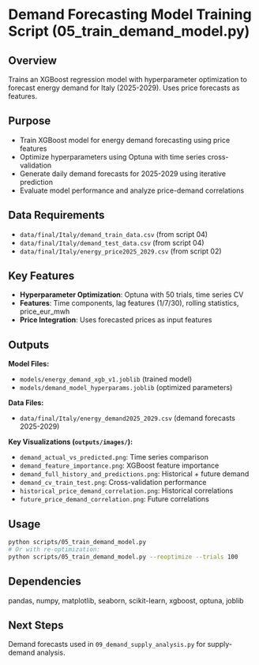 # Demand Forecasting Model Training Script (05_train_demand_model.py)

## Overview
Trains an XGBoost regression model with hyperparameter optimization to forecast energy demand for Italy (2025-2029). Uses price forecasts as features.

## Purpose
- Train XGBoost model for energy demand forecasting using price features
- Optimize hyperparameters using Optuna with time series cross-validation
- Generate daily demand forecasts for 2025-2029 using iterative prediction
- Evaluate model performance and analyze price-demand correlations

## Data Requirements
- `data/final/Italy/demand_train_data.csv` (from script 04)
- `data/final/Italy/demand_test_data.csv` (from script 04)
- `data/final/Italy/energy_price2025_2029.csv` (from script 02)

## Key Features
- **Hyperparameter Optimization**: Optuna with 50 trials, time series CV
- **Features**: Time components, lag features (1/7/30), rolling statistics, price_eur_mwh
- **Price Integration**: Uses forecasted prices as input features

## Outputs
**Model Files:**
- `models/energy_demand_xgb_v1.joblib` (trained model)
- `models/demand_model_hyperparams.joblib` (optimized parameters)

**Data Files:**
- `data/final/Italy/energy_demand2025_2029.csv` (demand forecasts 2025-2029)

**Key Visualizations (`outputs/images/`):**
- `demand_actual_vs_predicted.png`: Time series comparison
- `demand_feature_importance.png`: XGBoost feature importance
- `demand_full_history_and_predictions.png`: Historical + future demand
- `demand_cv_train_test.png`: Cross-validation performance
- `historical_price_demand_correlation.png`: Historical correlations
- `future_price_demand_correlation.png`: Future correlations

## Usage
```bash
python scripts/05_train_demand_model.py
# Or with re-optimization:
python scripts/05_train_demand_model.py --reoptimize --trials 100
```

## Dependencies
pandas, numpy, matplotlib, seaborn, scikit-learn, xgboost, optuna, joblib

## Next Steps
Demand forecasts used in `09_demand_supply_analysis.py` for supply-demand analysis.
